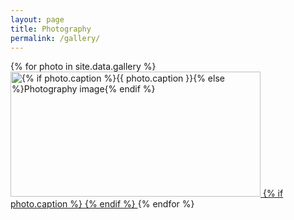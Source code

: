 ```yaml
---
layout: page
title: Photography
permalink: /gallery/
---
```


<div id="lightgallery" class="photo-gallery">
  {% for photo in site.data.gallery %}
    <a class="photo-gallery-item" 
       href="{{ photo.url | relative_url }}" 
       data-sub-html="{% if photo.caption %}.photo-caption{% endif %}"
       data-src="{{ photo.url | relative_url }}"
       data-responsive="{{ photo.url | relative_url }} 1200, {{ photo.thumbnail_url | default: photo.url | relative_url }} 400">
      <img src="{{ photo.thumbnail_url | default: photo.url | relative_url }}" 
           alt="{% if photo.caption %}{{ photo.caption }}{% else %}Photography image{% endif %}" 
           loading="lazy"
           decoding="async"
           width="400"
           height="200">
      {% if photo.caption %}
        <div class="photo-caption" style="display:none;">{{ photo.caption }}</div>
      {% endif %}
    </a>
  {% endfor %}
</div>

<script>
// Add loading states and error handling for better UX
document.addEventListener('DOMContentLoaded', function() {
  const images = document.querySelectorAll('.photo-gallery img');
  
  images.forEach(img => {
    // Add loading class initially
    img.parentElement.classList.add('loading');
    
    // Remove loading class when image loads
    img.addEventListener('load', function() {
      this.parentElement.classList.remove('loading');
    });
    
    // Handle image load errors
    img.addEventListener('error', function() {
      this.parentElement.classList.remove('loading');
      this.alt = 'Image failed to load';
      console.warn('Failed to load image:', this.src);
    });
  });
});
</script> 